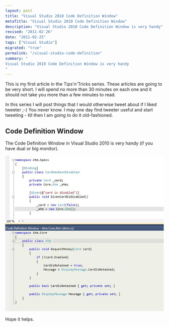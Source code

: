 ```yaml
--- 
layout: post
title: "Visual Studio 2010 Code Definition Window"
metaTitle: "Visual Studio 2010 Code Definition Window"
description: "Visual Studio 2010 Code Definition Window is very handy"
revised: "2011-02-26"
date: "2011-02-25"
tags: ["Visual Studio"]
migrated: "true"
permalink: "/visual-studio-code-definition"
summary: "
Visual Studio 2010 Code Definition Window is very handy
"
---
```

This is my first article in the Tips'n'Tricks series. These articles are going to be very short. I will spend no more than 30 minutes on each one and it should not take you more than a few minutes to read.

In this series I will post things that I would otherwise tweet about if I liked tweeter ;-) You never know. I may one day find tweeter useful and start tweeting - till then I am going to do it old-fashioned.

## Code Definition Window
The Code Definition Window in Visual Studio 2010 is very handy (if you have dual or big monitor).

![alt text][1]

Hope it helps.


  [1]: /get/code-definition-window.JPG